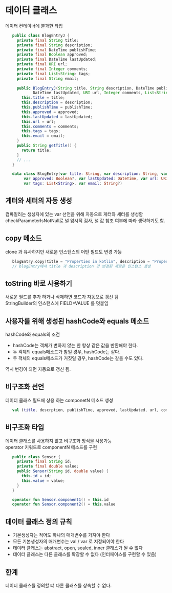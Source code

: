# 데이터 클래스
데이터 컨테이너에 불과한 타입  
```java
   public class BlogEntryJ {
     private final String title;
     private final String description;
     private final DateTime publishTime;
     private final Boolean approved;
     private final DateTime lastUpdated;
     private final URI url;
     private final Integer comments;
     private final List<String> tags;
     private final String email;
     
     public BlogEntryJ(String title, String description, DateTime publishTime, Boolean approved, 
            DateTime lastUpdated, URI url, Integer comments, List<String> tags, String email) {
       this.title = title;
       this.description = description;
       this.publishTime = publishTime;
       this.approved = approved;
       this.lastUpdated = lastUpdated;
       this.url = url;
       this.comments = comments;
       this.tags = tags;
       this.email = email;
     }
     public String getTitle() {
       return title;
     }
     // ...
   }
```
```kotlin
   data class BlogEntry(var title: String, var description: String, var publishTime: DateTime, 
        var approved: Boolean?, var lastUpdated: DateTime, var url: URI, var comments: Int?,
        var tags: List<String>, var email: String?) 
```
## 게터와 세터의 자동 생성
컴파일러는 생성자에 있는 var 선언을 위해 자동으로 게터와 세터를 생성함  
checkParameterIsNotNull로 널 암시적 검사, 널 값 참조 여부에 따라 생략하기도 함. 
## copy 메소드
clone 과 유사하지만 새로운 인스턴스의 어떤 필드도 변경 가능
```kotlin
   blogEntry.copy(title = "Properties in kotlin", description = "Properties are awesome in kotlin")
   // blogEntry에서 title 과 description 만 변경된 새로은 인스턴스 생성
```
## toString 바로 사용하기
새로운 필드를 추가 하거나 삭제하면 코드가 자동으로 갱신 됨  
StringBuilder의 인스턴스에 FIELD=VALUE 를 덧붙임
## 사용자를 위해 생성된 hashCode와 equals 메소드
hashCode와 equals의 조건  
* hashCode는 객체가 변하지 않는 한 항상 같은 값을 반환해야 한다.
* 두 객체의 equals메소드가 참일 경우, hashCode는 같다.
* 두 객체의 equals메소드가 거짓일 경우, hashCode는 같을 수도 있다.

역시 변경이 되면 자동으로 갱신 됨.
## 비구조화 선언
데이터 클래스 필드에 상응 하는 componetN 메소드 생성
```kotlin
   val (title, descrption, publishTime, approved, lastUpdated, url, comments, tags, email) = blogEntry
``` 
## 비구조화 타입
데이터 클래스를 사용하지 않고 비구조화 방식을 사용가능  
operator 키워드로 componentN 메소드를 구현
```java
   public class Sensor {
     private final String id;
     private final double value;
     public Sensor(String id, double value) {
       this.id = id;
       this.value = value;
     }
   }
```
```kotlin
   operator fun Sensor.component1() = this.id
   operator fun Sensor.component2() = this.value
```
## 데이터 클래스 정의 규칙
* 기본생성자는 적어도 하나의 매개변수를 가져야 한다
* 모든 기본생성자의 매개변수는 val / var 로 지정되어야 한다
* 데이터 클래스는 abstract, open, sealed, inner 클래스가 될 수 없다
* 데이터 클래스는 다른 클래스를 확장할 수 없다 (인터페이스를 구현할 수 있음)
## 한계
데이터 클래스를 정의할 떄 다른 클래스를 상속할 수 없다.  
